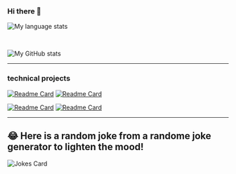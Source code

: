 ### Hi there 👋


![My language stats](https://github-readme-stats.vercel.app/api/top-langs/?username=menachemFuterfas&theme=blue-green)


<br>

![My GitHub stats](https://github-readme-stats.vercel.app/api?username=menachemFuterfas&show_icons=true)

<hr>

### technical projects
[![Readme Card](https://github-readme-stats.vercel.app/api/pin/?username=menachemFuterfas&repo=how-meny-of-me)](https://github.com/menachemFuterfas/how-meny-of-me)                      [![Readme Card](https://github-readme-stats.vercel.app/api/pin/?username=menachemFuterfas&repo=social-mediaProject)](https://github.com/menachemFuterfas/social-mediaProject)

 [![Readme Card](https://github-readme-stats.vercel.app/api/pin/?username=menachemFuterfas&repo=noShvitzFrontEnd)](https://github.com/menachemFuterfas/noShvitzFrontEnd)                  [![Readme Card](https://github-readme-stats.vercel.app/api/pin/?username=menachemFuterfas&repo=noShvitzBackEnd)](https://github.com/menachemFuterfas/noShvitzBackEnd)
<hr>

## 😂 Here is a random joke from a randome joke generator to lighten the mood!
![Jokes Card](https://readme-jokes.vercel.app/api)

